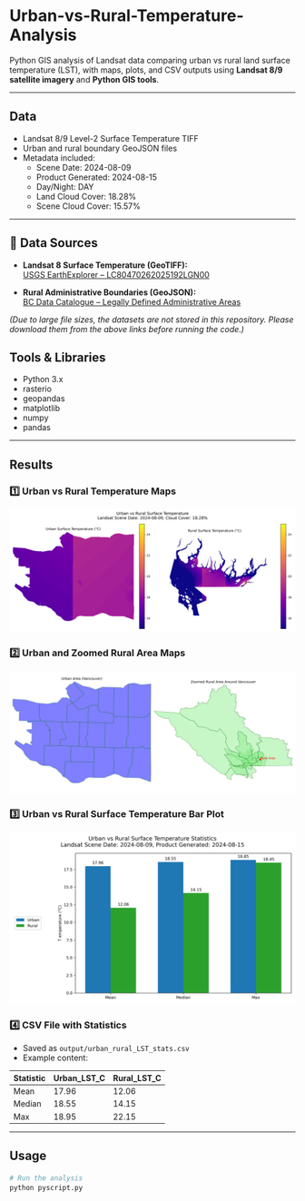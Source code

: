 # Urban-vs-Rural-Temperature-Analysis

Python GIS analysis of Landsat data comparing urban vs rural land surface temperature (LST), with maps, plots, and CSV outputs using **Landsat 8/9 satellite imagery** and **Python GIS tools**.

---

## Data

- Landsat 8/9 Level-2 Surface Temperature TIFF
- Urban and rural boundary GeoJSON files
- Metadata included:
  - Scene Date: 2024-08-09
  - Product Generated: 2024-08-15
  - Day/Night: DAY
  - Land Cloud Cover: 18.28%
  - Scene Cloud Cover: 15.57%

---
## 📂 Data Sources
- **Landsat 8 Surface Temperature (GeoTIFF):**  
  [USGS EarthExplorer – LC80470262025192LGN00](https://earthexplorer.usgs.gov/scene/metadata/full/5e83d14f2fc39685/LC80470262025192LGN00/)  

- **Rural Administrative Boundaries (GeoJSON):**  
  [BC Data Catalogue – Legally Defined Administrative Areas](https://catalogue.data.gov.bc.ca/dataset/legally-defined-administrative-areas-of-bc)  

*(Due to large file sizes, the datasets are not stored in this repository. Please download them from the above links before running the code.)*  


## Tools & Libraries

- Python 3.x  
- rasterio  
- geopandas  
- matplotlib  
- numpy  
- pandas  

---

## Results

### 1️⃣ Urban vs Rural Temperature Maps

![Temperature Maps](output/temperature_maps.png)

### 2️⃣ Urban and Zoomed Rural Area Maps

![Urban and Rural Maps](output/urban_rural_maps.png)

### 3️⃣ Urban vs Rural Surface Temperature Bar Plot

![Bar Plot](output/temperature_stats_barplot.png)

### 4️⃣ CSV File with Statistics

- Saved as `output/urban_rural_LST_stats.csv`
- Example content:

| Statistic | Urban_LST_C | Rural_LST_C |
|-----------|------------|------------|
| Mean      | 17.96      | 12.06      |
| Median    | 18.55      | 14.15      |
| Max       | 18.95      | 22.15      |

---

## Usage

```bash
# Run the analysis
python pyscript.py
